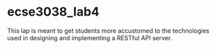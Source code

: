 # ecse3038_lab4
This lap is meant to get students more accustomed to the technologies used in designing and implementing a RESTful API server.
